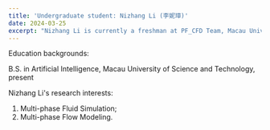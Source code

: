 ```yaml
---
title: 'Undergraduate student: Nizhang Li (李妮璋)'
date: 2024-03-25
excerpt: "Nizhang Li is currently a freshman at PF_CFD Team, Macau University of Science and Technology. Her research interest is multi-phase fluid simulation.<br/><img src='/images/LNZ.png' width='200px'>"
---
```

Education backgrounds:

B.S. in Artificial Intelligence, Macau University of Science and Technology, present

Nizhang Li's research interests:

1. Multi-phase Fluid Simulation;
2. Multi-phase Flow Modeling.
